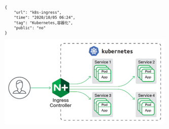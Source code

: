 ```
{
    "url": "k8s-ingress",
    "time": "2020/10/05 06:24",
    "tag": "Kubernetes,容器化",
    "public": "no"
}
```



![](../../static/uploads/k8s-ingress.png)